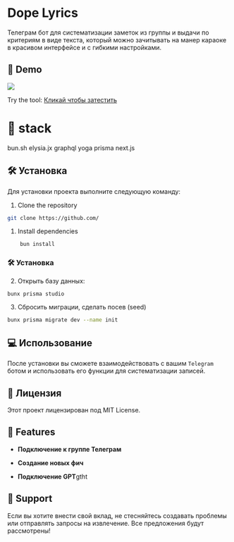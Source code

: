 # Dope Lyrics

Телеграм бот для систематизации заметок из группы и выдачи по критериям в виде текста, который можно зачитывать на манер караоке в красивом интерфейсе и с гибкими настройками.

## 🚀 Demo

<a href="" target="blank">
    <img src="https://img.shields.io/website?url=https%3A%2F%2Frahuldkjain.github.io%2Fgh-profile-readme-generator&logo=github&style=flat-square" />
</a>

Try the tool: [Кликай чтобы затестить]()

# 🌟 stack

bun.sh
elysia.jx
graphql yoga
prisma
next.js

## 🛠️ Установка

Для установки проекта выполните следующую команду:

1. Clone the repository

```bash
git clone https://github.com/
```

1. Install dependencies

```bash
    bun install
```

### 🛠️ Установка

2. Открыть базу данных:

```bash
bunx prisma studio  
```

3. Сбросить миграции, сделать посев (seed)

```bash
bunx prisma migrate dev --name init
```

## 💻  Использование

После установки вы сможете взаимодействовать с вашим `Telegram` ботом и использовать его функции для систематизации записей.

## 🍰 Лицензия

Этот проект лицензирован под MIT License.

## 🧐 Features

- **Подключение к группе Телеграм**

- **Создание новых фич**

- **Подключение GPT**gtht

## 🙏 Support

Если вы хотите внести свой вклад, не стесняйтесь создавать проблемы или отправлять запросы на извлечение. Все предложения будут рассмотрены!
